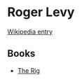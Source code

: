 # Roger Levy

[Wikipedia entry](https://en.wikipedia.org/wiki/Roger_Levy)

## Books

- [The Rig](The_Rig.md)
